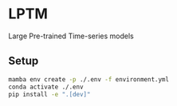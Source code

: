 # LPTM

Large Pre-trained Time-series models

## Setup

```bash
mamba env create -p ./.env -f environment.yml
conda activate ./.env
pip install -e ".[dev]"
```

